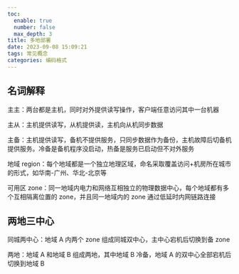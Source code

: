 ```yaml
---
toc:
  enable: true
  number: false
  max_depth: 3
title: 多地部署
date: 2023-09-08 15:09:21
tags: 常见概念
categories: 编码格式
---
```


## 名词解释

主主：两台都是主机，同时对外提供读写操作，客户端任意访问其中一台机器

主从：主机提供读写，从机提供读，主机向从机同步数据

主备：主机提供读写，备机不提供服务，只同步数据作为备份，主机故障后切备机提供服务。冷备是备机程序没启动，热备是服务已启动但不对外服务

地域 region：每个地域都是一个独立地理区域，命名采取覆盖访问+机房所在城市的形式，如华南-广州、华北-北京等

可用区 zone：同一地域内电力和网络互相独立的物理数据中心，每个地域都有多个互相隔离位置的 zone，并且同一地域内的 zone 通过低延时内网链路连接

## 两地三中心

同城两中心：地域 A 内两个 zone 组成同城双中心，主中心宕机后切换到备 zone

两地：地域 A 和地域 B 组成两地，其中地域 B 冷备，地域 A 的双中心全部宕机后切换到地域 B